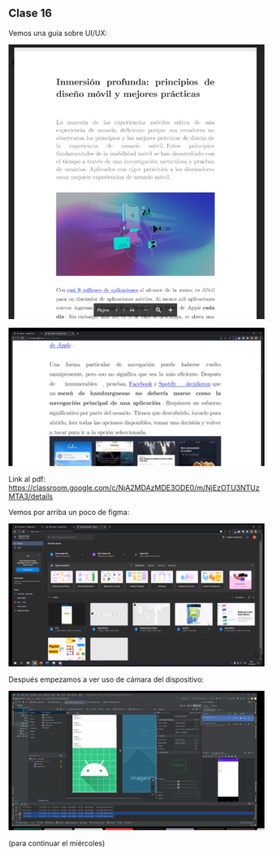 ## Clase 16

Vemos una guía sobre UI/UX:

![](./211-assets/ppt-87-moviles.png)

![](./211-assets/ppt-86-moviles.png)

Link al pdf: https://classroom.google.com/c/NjA2MDAzMDE3ODE0/m/NjEzOTU3NTUzMTA3/details

Vemos por arriba un poco de figma:

![](./211-assets/ppt-88-moviles.png)

Después empezamos a ver uso de cámara del dispositivo:

![](./211-assets/ppt-89-moviles.png)

(para continuar el miércoles)